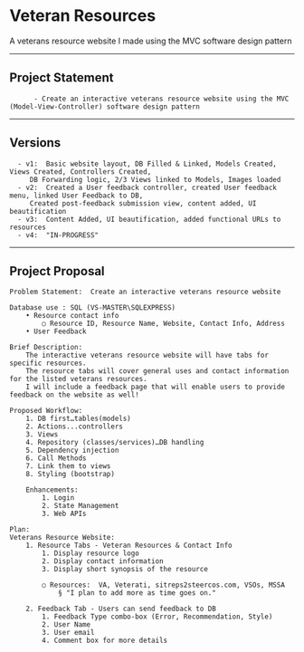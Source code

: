 # Veteran Resources
A veterans resource website I made using the MVC software design pattern
___________________

## Project Statement

          - Create an interactive veterans resource website using the MVC (Model-View-Controller) software design pattern

___________________
## Versions

	  - v1:  Basic website layout, DB Filled & Linked, Models Created, Views Created, Controllers Created, 
	  	 DB Forwarding logic, 2/3 Views linked to Models, Images loaded
	  - v2:  Created a User feedback controller, created User feedback menu, linked User Feedback to DB, 
	  	 Created post-feedback submission view, content added, UI beautification
	  - v3:  Content Added, UI beautification, added functional URLs to resources
	  - v4:  "IN-PROGRESS"
	  

____________________
## Project Proposal

	Problem Statement:  Create an interactive veterans resource website

	Database use : SQL (VS-MASTER\SQLEXPRESS)
		• Resource contact info
			○ Resource ID, Resource Name, Website, Contact Info, Address
		• User Feedback

	Brief Description: 
		The interactive veterans resource website will have tabs for specific resources. 
		The resource tabs will cover general uses and contact information for the listed veterans resources. 
		I will include a feedback page that will enable users to provide feedback on the website as well!

	Proposed Workflow: 
		1. DB first…tables(models)
		2. Actions...controllers
		3. Views
		4. Repository (classes/services)…DB handling
		5. Dependency injection
		6. Call Methods
		7. Link them to views
		8. Styling (bootstrap)

		Enhancements:
			1. Login
			2. State Management
			3. Web APIs

	Plan:
	Veterans Resource Website: 
		1. Resource Tabs - Veteran Resources & Contact Info
			1. Display resource logo
			2. Display contact information
			3. Display short synopsis of the resource

			○ Resources:  VA, Veterati, sitreps2steercos.com, VSOs, MSSA
				§ "I plan to add more as time goes on."

		2. Feedback Tab - Users can send feedback to DB
			1. Feedback Type combo-box (Error, Recommendation, Style)
			2. User Name
			3. User email
			4. Comment box for more details


